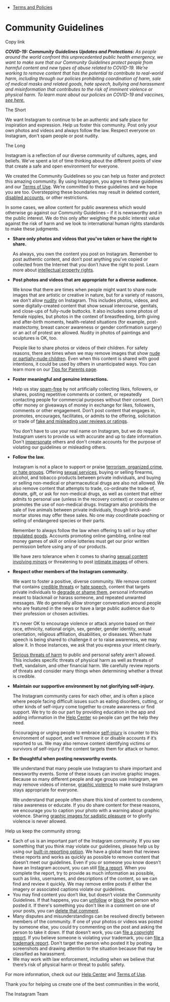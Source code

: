 *   [Terms and Policies](https://help.instagram.com/1417489251945243/?helpref=breadcrumb)

Community Guidelines
====================

Copy link

_**COVID-19: Community Guidelines Updates and Protections:** As people around the world confront this unprecedented public health emergency, we want to make sure that our Community Guidelines protect people from harmful content and new types of abuse related to COVID-19. We’re working to remove content that has the potential to contribute to real-world harm, including through our policies prohibiting coordination of harm, sale of medical masks and related goods, hate speech, bullying and harassment and misinformation that contributes to the risk of imminent violence or physical harm. To learn more about our policies on COVID-19 and vaccines, [see here.](https://help.instagram.com/697825587576762?helpref=faq_content)_

The Short

We want Instagram to continue to be an authentic and safe place for inspiration and expression. Help us foster this community. Post only your own photos and videos and always follow the law. Respect everyone on Instagram, don’t spam people or post nudity.

The Long

Instagram is a reflection of our diverse community of cultures, ages, and beliefs. We’ve spent a lot of time thinking about the different points of view that create a safe and open environment for everyone.

We created the Community Guidelines so you can help us foster and protect this amazing community. By using Instagram, you agree to these guidelines and our [Terms of Use](https://www.instagram.com/legal/terms). We’re committed to these guidelines and we hope you are too. Overstepping these boundaries may result in deleted content, [disabled accounts](https://help.instagram.com/366993040048856?helpref=faq_content), or other restrictions.

In some cases, we allow content for public awareness which would otherwise go against our Community Guidelines – if it is newsworthy and in the public interest. We do this only after weighing the public interest value against the risk of harm and we look to international human rights standards to make these judgments.

*   **Share only photos and videos that you’ve taken or have the right to share.**
    
    As always, you own the content you post on Instagram. Remember to post authentic content, and don’t post anything you’ve copied or collected from the Internet that you don’t have the right to post. Learn more about [intellectual property rights](https://help.instagram.com/126382350847838?helpref=faq_content).
    
*   **Post photos and videos that are appropriate for a diverse audience.**
    
    We know that there are times when people might want to share nude images that are artistic or creative in nature, but for a variety of reasons, we don’t allow [nudity](https://l.instagram.com/?u=https%3A%2F%2Fwww.facebook.com%2Fcommunitystandards%2Fadult_nudity_sexual_activity&e=AT1DXI-inJel7KSeGiWH5phDI90Xct4JJ0NtQsf1goTZpzhpqGn44FqZGnoRt1IEWVelKtZvn3jUz9J8Wy-uvx2DphMfTfm2Jq6HIKbPbfpjvQSvZzb7-azdmfP2NMR3zHqvMqkTjhWOfDsWcp_eL2P8MpIMpHFp5yPW-Q) on Instagram. This includes photos, videos, and some digitally-created content that show sexual intercourse, genitals, and close-ups of fully-nude buttocks. It also includes some photos of female nipples, but photos in the context of breastfeeding, birth giving and after-birth moments, health-related situations (for example, post-mastectomy, breast cancer awareness or gender confirmation surgery) or an act of protest are allowed. Nudity in photos of paintings and sculptures is OK, too.
    
    People like to share photos or videos of their children. For safety reasons, there are times when we may remove images that show [nude or partially-nude children](https://l.instagram.com/?u=https%3A%2F%2Fwww.facebook.com%2Fcommunitystandards%2Fchild_nudity_sexual_exploitation&e=AT1DXI-inJel7KSeGiWH5phDI90Xct4JJ0NtQsf1goTZpzhpqGn44FqZGnoRt1IEWVelKtZvn3jUz9J8Wy-uvx2DphMfTfm2Jq6HIKbPbfpjvQSvZzb7-azdmfP2NMR3zHqvMqkTjhWOfDsWcp_eL2P8MpIMpHFp5yPW-Q). Even when this content is shared with good intentions, it could be used by others in unanticipated ways. You can learn more on our [Tips for Parents page](https://help.instagram.com/154475974694511/?helpref=faq_content).
    
*   **Foster meaningful and genuine interactions.**
    
    Help us stay [spam-free](https://l.instagram.com/?u=https%3A%2F%2Fwww.facebook.com%2Fcommunitystandards%2Fspam&e=AT1DXI-inJel7KSeGiWH5phDI90Xct4JJ0NtQsf1goTZpzhpqGn44FqZGnoRt1IEWVelKtZvn3jUz9J8Wy-uvx2DphMfTfm2Jq6HIKbPbfpjvQSvZzb7-azdmfP2NMR3zHqvMqkTjhWOfDsWcp_eL2P8MpIMpHFp5yPW-Q) by not artificially collecting likes, followers, or shares, posting repetitive comments or content, or repeatedly contacting people for commercial purposes without their consent. Don’t offer money or giveaways of money in exchange for likes, followers, comments or other engagement. Don’t post content that engages in, promotes, encourages, facilitates, or admits to the offering, solicitation or trade of [fake and misleading user reviews or ratings](https://l.instagram.com/?u=https%3A%2F%2Fwww.facebook.com%2Fcommunitystandards%2Ffraud_deception&e=AT1DXI-inJel7KSeGiWH5phDI90Xct4JJ0NtQsf1goTZpzhpqGn44FqZGnoRt1IEWVelKtZvn3jUz9J8Wy-uvx2DphMfTfm2Jq6HIKbPbfpjvQSvZzb7-azdmfP2NMR3zHqvMqkTjhWOfDsWcp_eL2P8MpIMpHFp5yPW-Q).
    
    You don’t have to use your real name on Instagram, but we do require Instagram users to provide us with accurate and up to date information. Don't [impersonate](https://l.instagram.com/?u=https%3A%2F%2Fwww.facebook.com%2Fcommunitystandards%2Fmisrepresentation&e=AT1DXI-inJel7KSeGiWH5phDI90Xct4JJ0NtQsf1goTZpzhpqGn44FqZGnoRt1IEWVelKtZvn3jUz9J8Wy-uvx2DphMfTfm2Jq6HIKbPbfpjvQSvZzb7-azdmfP2NMR3zHqvMqkTjhWOfDsWcp_eL2P8MpIMpHFp5yPW-Q) others and don't create accounts for the purpose of violating our guidelines or misleading others.
    
*   **Follow the law.**
    
    Instagram is not a place to support or praise [terrorism, organized crime, or hate groups](https://l.instagram.com/?u=https%3A%2F%2Fwww.facebook.com%2Fcommunitystandards%2Fdangerous_individuals_organizations&e=AT1DXI-inJel7KSeGiWH5phDI90Xct4JJ0NtQsf1goTZpzhpqGn44FqZGnoRt1IEWVelKtZvn3jUz9J8Wy-uvx2DphMfTfm2Jq6HIKbPbfpjvQSvZzb7-azdmfP2NMR3zHqvMqkTjhWOfDsWcp_eL2P8MpIMpHFp5yPW-Q). Offering [sexual services](https://l.instagram.com/?u=https%3A%2F%2Fwww.facebook.com%2Fcommunitystandards%2Fsexual_solicitation&e=AT1DXI-inJel7KSeGiWH5phDI90Xct4JJ0NtQsf1goTZpzhpqGn44FqZGnoRt1IEWVelKtZvn3jUz9J8Wy-uvx2DphMfTfm2Jq6HIKbPbfpjvQSvZzb7-azdmfP2NMR3zHqvMqkTjhWOfDsWcp_eL2P8MpIMpHFp5yPW-Q), buying or selling firearms, alcohol, and tobacco products between private individuals, and buying or selling non-medical or pharmaceutical drugs are also not allowed. We also remove content that attempts to trade, co-ordinate the trade of, donate, gift, or ask for non-medical drugs, as well as content that either admits to personal use (unless in the recovery context) or coordinates or promotes the use of non-medical drugs. Instagram also prohibits the sale of live animals between private individuals, though brick-and-mortar stores may offer these sales. No one may coordinate poaching or selling of endangered species or their parts.
    
    Remember to always follow the law when offering to sell or buy other [regulated goods](https://l.instagram.com/?u=https%3A%2F%2Fwww.facebook.com%2Fcommunitystandards%2Fregulated_goods&e=AT1DXI-inJel7KSeGiWH5phDI90Xct4JJ0NtQsf1goTZpzhpqGn44FqZGnoRt1IEWVelKtZvn3jUz9J8Wy-uvx2DphMfTfm2Jq6HIKbPbfpjvQSvZzb7-azdmfP2NMR3zHqvMqkTjhWOfDsWcp_eL2P8MpIMpHFp5yPW-Q). Accounts promoting online gambling, online real money games of skill or online lotteries must get our prior written permission before using any of our products.
    
    We have zero tolerance when it comes to sharing [sexual content involving minors](https://l.instagram.com/?u=https%3A%2F%2Fwww.facebook.com%2Fcommunitystandards%2Fchild_nudity_sexual_exploitation&e=AT1DXI-inJel7KSeGiWH5phDI90Xct4JJ0NtQsf1goTZpzhpqGn44FqZGnoRt1IEWVelKtZvn3jUz9J8Wy-uvx2DphMfTfm2Jq6HIKbPbfpjvQSvZzb7-azdmfP2NMR3zHqvMqkTjhWOfDsWcp_eL2P8MpIMpHFp5yPW-Q) or threatening to post [intimate images](https://l.instagram.com/?u=https%3A%2F%2Fwww.facebook.com%2Fcommunitystandards%2Fsexual_exploitation_adults&e=AT1DXI-inJel7KSeGiWH5phDI90Xct4JJ0NtQsf1goTZpzhpqGn44FqZGnoRt1IEWVelKtZvn3jUz9J8Wy-uvx2DphMfTfm2Jq6HIKbPbfpjvQSvZzb7-azdmfP2NMR3zHqvMqkTjhWOfDsWcp_eL2P8MpIMpHFp5yPW-Q) of others.
    
*   **Respect other members of the Instagram community.**
    
    We want to foster a positive, diverse community. We remove content that contains [credible threats](https://l.instagram.com/?u=https%3A%2F%2Fwww.facebook.com%2Fcommunitystandards%2Fcredible_violence&e=AT1DXI-inJel7KSeGiWH5phDI90Xct4JJ0NtQsf1goTZpzhpqGn44FqZGnoRt1IEWVelKtZvn3jUz9J8Wy-uvx2DphMfTfm2Jq6HIKbPbfpjvQSvZzb7-azdmfP2NMR3zHqvMqkTjhWOfDsWcp_eL2P8MpIMpHFp5yPW-Q) or [hate speech](https://l.instagram.com/?u=https%3A%2F%2Fwww.facebook.com%2Fcommunitystandards%2Fhate_speech&e=AT1DXI-inJel7KSeGiWH5phDI90Xct4JJ0NtQsf1goTZpzhpqGn44FqZGnoRt1IEWVelKtZvn3jUz9J8Wy-uvx2DphMfTfm2Jq6HIKbPbfpjvQSvZzb7-azdmfP2NMR3zHqvMqkTjhWOfDsWcp_eL2P8MpIMpHFp5yPW-Q), content that targets private individuals to [degrade or shame them](https://l.instagram.com/?u=https%3A%2F%2Fwww.facebook.com%2Fcommunitystandards%2Fbullying&e=AT1DXI-inJel7KSeGiWH5phDI90Xct4JJ0NtQsf1goTZpzhpqGn44FqZGnoRt1IEWVelKtZvn3jUz9J8Wy-uvx2DphMfTfm2Jq6HIKbPbfpjvQSvZzb7-azdmfP2NMR3zHqvMqkTjhWOfDsWcp_eL2P8MpIMpHFp5yPW-Q), personal information meant to blackmail or harass someone, and repeated unwanted messages. We do generally allow stronger conversation around people who are featured in the news or have a large public audience due to their profession or chosen activities.
    
    It's never OK to encourage violence or attack anyone based on their race, ethnicity, national origin, sex, gender, gender identity, sexual orientation, religious affiliation, disabilities, or diseases. When hate speech is being shared to challenge it or to raise awareness, we may allow it. In those instances, we ask that you express your intent clearly.
    
    [Serious threats of harm](https://l.instagram.com/?u=https%3A%2F%2Fwww.facebook.com%2Fcommunitystandards%2Fcredible_violence&e=AT1DXI-inJel7KSeGiWH5phDI90Xct4JJ0NtQsf1goTZpzhpqGn44FqZGnoRt1IEWVelKtZvn3jUz9J8Wy-uvx2DphMfTfm2Jq6HIKbPbfpjvQSvZzb7-azdmfP2NMR3zHqvMqkTjhWOfDsWcp_eL2P8MpIMpHFp5yPW-Q) to public and personal safety aren't allowed. This includes specific threats of physical harm as well as threats of theft, vandalism, and other financial harm. We carefully review reports of threats and consider many things when determining whether a threat is credible.
    
*   **Maintain our supportive environment by not glorifying self-injury.**
    
    The Instagram community cares for each other, and is often a place where people facing difficult issues such as eating disorders, cutting, or other kinds of self-injury come together to create awareness or find support. We try to do our part by providing education in the app and adding information in the [Help Center](https://help.instagram.com/) so people can get the help they need.
    
    Encouraging or urging people to embrace [self-injury](https://l.instagram.com/?u=https%3A%2F%2Fwww.facebook.com%2Fcommunitystandards%2Fsuicide_self_injury_violence&e=AT1DXI-inJel7KSeGiWH5phDI90Xct4JJ0NtQsf1goTZpzhpqGn44FqZGnoRt1IEWVelKtZvn3jUz9J8Wy-uvx2DphMfTfm2Jq6HIKbPbfpjvQSvZzb7-azdmfP2NMR3zHqvMqkTjhWOfDsWcp_eL2P8MpIMpHFp5yPW-Q) is counter to this environment of support, and we’ll remove it or disable accounts if it’s reported to us. We may also remove content identifying victims or survivors of self-injury if the content targets them for attack or humor.
    
*   **Be thoughtful when posting newsworthy events.**
    
    We understand that many people use Instagram to share important and newsworthy events. Some of these issues can involve graphic images. Because so many different people and age groups use Instagram, we may remove videos of intense, [graphic violence](https://l.instagram.com/?u=https%3A%2F%2Fwww.facebook.com%2Fcommunitystandards%2Fgraphic_violence&e=AT1DXI-inJel7KSeGiWH5phDI90Xct4JJ0NtQsf1goTZpzhpqGn44FqZGnoRt1IEWVelKtZvn3jUz9J8Wy-uvx2DphMfTfm2Jq6HIKbPbfpjvQSvZzb7-azdmfP2NMR3zHqvMqkTjhWOfDsWcp_eL2P8MpIMpHFp5yPW-Q) to make sure Instagram stays appropriate for everyone.
    
    We understand that people often share this kind of content to condemn, raise awareness or educate. If you do share content for these reasons, we encourage you to caption your photo with a warning about graphic violence. Sharing [graphic images for sadistic pleasure](https://l.instagram.com/?u=https%3A%2F%2Fwww.facebook.com%2Fcommunitystandards%2Fcruel_insensitive&e=AT1DXI-inJel7KSeGiWH5phDI90Xct4JJ0NtQsf1goTZpzhpqGn44FqZGnoRt1IEWVelKtZvn3jUz9J8Wy-uvx2DphMfTfm2Jq6HIKbPbfpjvQSvZzb7-azdmfP2NMR3zHqvMqkTjhWOfDsWcp_eL2P8MpIMpHFp5yPW-Q) or to glorify violence is never allowed.
    

Help us keep the community strong:

*   Each of us is an important part of the Instagram community. If you see something that you think may violate our guidelines, please help us by using our [built-in reporting option](https://help.instagram.com/165828726894770?helpref=faq_content). We have a global team that reviews these reports and works as quickly as possible to remove content that doesn’t meet our guidelines. Even if you or someone you know doesn’t have an Instagram account, you can still [file a report](https://help.instagram.com/contact/383679321740945). When you complete the report, try to provide as much information as possible, such as links, usernames, and descriptions of the content, so we can find and review it quickly. We may remove entire posts if either the imagery or associated captions violate our guidelines.
*   You may find content you don’t like, but doesn’t violate the Community Guidelines. If that happens, you can [unfollow](https://help.instagram.com/286340048138725?helpref=faq_content) or [block](https://help.instagram.com/426700567389543/?helpref=faq_content) the person who posted it. If there's something you don't like in a comment on one of your posts, you can [delete that comment](https://help.instagram.com/289098941190483?helpref=faq_content).
*   Many disputes and misunderstandings can be resolved directly between members of the community. If one of your photos or videos was posted by someone else, you could try commenting on the post and asking the person to take it down. If that doesn’t work, you can [file a copyright report](https://help.instagram.com/126382350847838?helpref=faq_content). If you believe someone is violating your trademark, you can [file a trademark report](https://help.instagram.com/222826637847963?helpref=faq_content). Don't target the person who posted it by posting screenshots and drawing attention to the situation because that may be classified as harassment.
*   We may work with law enforcement, including when we believe that there’s risk of physical harm or threat to public safety.

For more information, check out our [Help Center](https://help.instagram.com/) and [Terms of Use](https://l.instagram.com/?u=http%3A%2F%2Finstagram.com%2Flegal%2Fterms%2F%23&e=AT1DXI-inJel7KSeGiWH5phDI90Xct4JJ0NtQsf1goTZpzhpqGn44FqZGnoRt1IEWVelKtZvn3jUz9J8Wy-uvx2DphMfTfm2Jq6HIKbPbfpjvQSvZzb7-azdmfP2NMR3zHqvMqkTjhWOfDsWcp_eL2P8MpIMpHFp5yPW-Q).

Thank you for helping us create one of the best communities in the world,

The Instagram Team